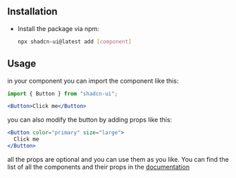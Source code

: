 ## Installation

- Install the package via npm:

  ```bash
  npx shadcn-ui@latest add [component]
  ```

## Usage

in your component you can import the component like this:

```jsx
import { Button } from "shadcn-ui";
```

```jsx
<Button>Click me</Button>
```

you can also modify the button by adding props like this:

```jsx
<Button color="primary" size="large">
  Click me
</Button>
```

all the props are optional and you can use them as you like.
You can find the list of all the components and their props in the [documentation](https://ui.shadcn.com/docs)
